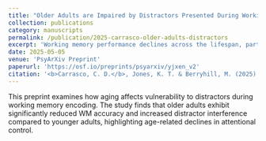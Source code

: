 ```yaml
---
title: "Older Adults are Impaired by Distractors Presented During Working Memory Encoding"
collection: publications
category: manuscripts
permalink: /publication/2025-carrasco-older-adults-distractors
excerpt: 'Working memory performance declines across the lifespan, partly due to greater vulnerability to environmental distraction.'
date: 2025-05-05
venue: 'PsyArXiv Preprint'
paperurl: 'https://osf.io/preprints/psyarxiv/yjxen_v2'
citation: '<b>Carrasco, C. D.</b>, Jones, K. T. & Berryhill, M. (2025). "Older Adults are Impaired by Distractors Presented During Working Memory Encoding." <i>PsyArXiv Preprint</i>. https://doi.org/10.31234/osf.io/yjxen'
---
```

This preprint examines how aging affects vulnerability to distractors during working memory encoding. The study finds that older adults exhibit significantly reduced WM accuracy and increased distractor interference compared to younger adults, highlighting age-related declines in attentional control.